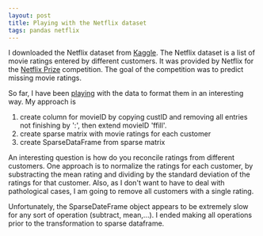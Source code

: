 ```yaml
---
layout: post
title: Playing with the Netflix dataset
tags: pandas netflix
---
```


I downloaded the Netflix dataset from
[Kaggle](https://www.kaggle.com/netflix-inc/netflix-prize-data). The Netflix
dataset is a list of movie ratings entered by different customers. It was
provided by Netflix for the [Netflix
Prize](https://en.wikipedia.org/wiki/Netflix_Prize) competition.
The goal of the competition was to predict missing movie ratings.

So far, I have been
[playing](https://github.com/bcrestel/ML/datasets/netflix/read_netflix.py) with
the data to format them in an interesting way. My approach is
1. create column for movieID by copying custID and removing all entries not
finishing by ':', then extend movieID 'ffill'.
2. create sparse matrix with movie ratings for each customer
3. create SparseDataFrame from sparse matrix

An interesting question is how do you reconcile ratings from different
customers. One approach is to normalize the ratings for each customer, by
substracting the mean rating and dividing by the standard deviation of the
ratings for that customer.
Also, as I don't want to have to deal with pathological cases, I am going to
remove all customers with a single rating.

Unfortunately, the SparseDateFrame object appears to be extremely slow for any
sort of operation (subtract, mean,...). I ended making all operations prior to
the transformation to sparse dataframe.
